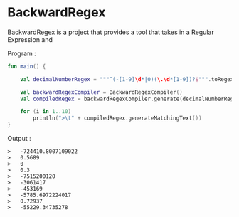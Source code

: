 # BackwardRegex

BackwardRegex is a project that provides a tool that takes in a Regular Expression and

Program :

```kotlin
fun main() {

    val decimalNumberRegex = """^(-[1-9]\d*|0)(\.\d*[1-9])?$""".toRegex()

    val backwardRegexCompiler = BackwardRegexCompiler()
    val compiledRegex = backwardRegexCompiler.generate(decimalNumberRegex)

    for (i in 1..10)
        println(">\t" + compiledRegex.generateMatchingText())
}
```

Output :

```
>	-724410.8007109022
>	0.5689
>	0
>	0.3
>	-7515200120
>	-3061417
>	-453169
>	-5785.6972224017
>	0.72937
>	-55229.34735278
```